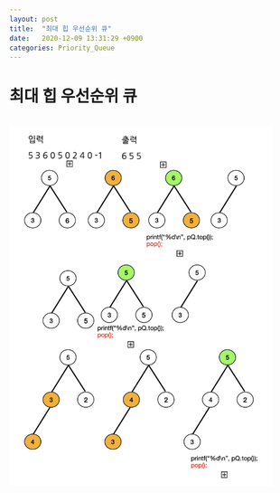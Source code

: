 ```yaml
---
layout: post
title:  "최대 힙 우선순위 큐"
date:   2020-12-09 13:31:29 +0900
categories: Priority_Queue
---
```

# 최대 힙 우선순위 큐

<br/>
<img src="/public/img/73.png" style="zoom:62%;"  />
<br/>
